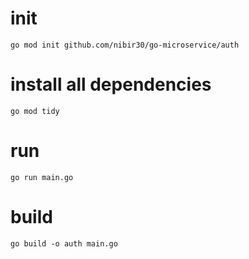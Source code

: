 # init
```
go mod init github.com/nibir30/go-microservice/auth
```

# install all dependencies
```
go mod tidy
```
# run
```
go run main.go
```

# build
```
go build -o auth main.go
```



